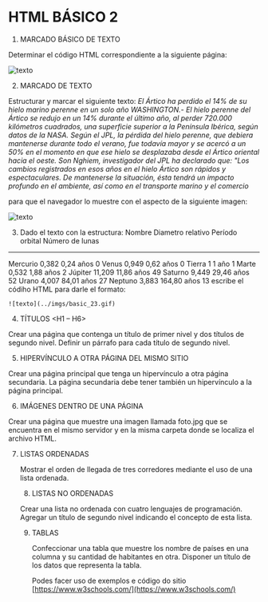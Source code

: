 ﻿

# HTML BÁSICO 2

1.  MARCADO BÁSICO DE TEXTO
    
Determinar el código HTML correspondiente a la siguiente página:

![texto](../imgs/basic_21.gif)


2.  MARCADO DE TEXTO
    
Estructurar y marcar el siguiente texto:
*El Ártico ha perdido el 14% de su hielo marino perenne en un solo año
WASHINGTON.- El hielo perenne del Ártico  se redujo en un 14% durante el último año, al perder 720.000 kilómetros cuadrados, una superficie superior a la Península Ibérica, según datos de la NASA.
Según el JPL, la pérdida del hielo perenne, que debiera mantenerse durante todo el verano, fue todavía mayor y se acercó a un 50% en el momento en que ese hielo se desplazaba desde el Ártico  oriental hacia el oeste.
Son Nghiem, investigador del JPL ha declarado que:
"Los cambios registrados en esos años en el hielo Ártico  son rápidos y espectaculares. De mantenerse la situación, ésta tendrá un impacto profundo en el ambiente, así como en el transporte marino y el comercio*


para que el navegador lo muestre con el aspecto de la siguiente imagen:

![texto](../imgs/basic_22.gif)


3.  Dado el texto con la estructura:
Nombre      Diametro relativo   Período orbital   Número de lunas
-----------------------------------------------------------------
Mercurio          0,382            0,24 años            0
Venus             0,949            0,62 años            0
Tierra            1                1    año             1
Marte             0,532            1,88 años            2
Júpiter          11,209           11,86 años           49
Saturno           9,449           29,46 años           52
Urano             4,007           84,01 años           27
Neptuno           3,883          164,80 años           13
    escribe el códiho HTML para darle el formato:
	
    ![texto](../imgs/basic_23.gif)



  
  

4.  TÍTULOS <H1 – H6>
    

Crear una página que contenga un título de primer nivel y dos títulos de segundo nivel. 
Definir un párrafo para cada título de segundo nivel.



5.  HIPERVÍNCULO A OTRA PÁGINA DEL MISMO SITIO
    

Crear una página principal que tenga un hipervínculo a otra página secundaria. La página secundaria debe tener también un hipervínculo a la página principal.

  

6.  IMÁGENES DENTRO DE UNA PÁGINA
    

Crear una página que muestre una imagen llamada foto.jpg que se encuentra en el mismo servidor y en la misma carpeta donde se localiza el archivo HTML.


  

7.  LISTAS ORDENADAS <OL>
    

Mostrar el orden de llegada de tres corredores mediante el uso de una lista ordenada.

  
  

8.  LISTAS NO ORDENADAS <UL>
    

Crear una lista no ordenada con cuatro lenguajes de programación. Agregar un título de segundo nivel indicando el concepto de esta lista.

  
  

9.  TABLAS <TABLE>
    

Confeccionar una tabla que muestre los nombre de países en una columna y su cantidad de habitantes en otra. Disponer un título de los datos que representa la tabla.

Podes facer uso de exemplos e código do sitio [https://www.w3schools.com/](https://www.w3schools.com/)
